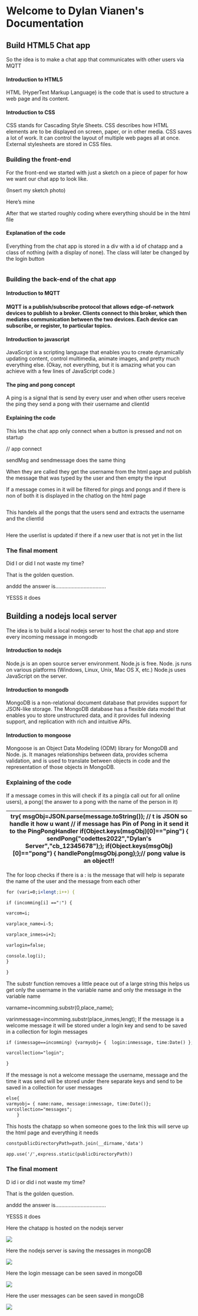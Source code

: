 # Welcome to Dylan Vianen's Documentation

## Build HTML5 Chat app

So the idea is to make a chat app that communicates with other users via MQTT

#### Introduction to HTML5

HTML (HyperText Markup Language) is the code that is used to structure a web page and its content.

#### Introduction to CSS

CSS stands for Cascading Style Sheets. CSS describes how HTML elements are to be displayed on screen, paper, or in other media. CSS saves a lot of work. It can control the layout of multiple web pages all at once. External stylesheets are stored in CSS files.

### Building the front-end

For the front-end we started with just a sketch on a piece of paper for how we want our chat app to look like.

(Insert my sketch photo)

Here’s mine

After that we started roughly coding where everything should be in the html file

#### Explanation of the code

Everything from the chat app is stored in a div with a id of chatapp and a class of nothing (with a display of none). The class will later be changed by the login button

```apache hljs vditor-linenumber

```

### Building the back-end of the chat app

#### Introduction to MQTT

#### MQTT is a publish/subscribe protocol that allows edge-of-network devices to publish to a broker. Clients connect to this broker, which then mediates communication between the two devices. Each device can subscribe, or register, to particular topics.

#### Introduction to javascript

JavaScript is a scripting language that enables you to create dynamically updating content, control multimedia, animate images, and pretty much everything else. (Okay, not everything, but it is amazing what you can achieve with a few lines of JavaScript code.)

#### The ping and pong concept

A ping is a signal that is send by every user and when other users receive the ping they send a pong with their username and clientId

#### Explaining the code

This lets the chat app only connect when a button is pressed and not on startup

// app connect

sendMsg and sendmessage does the same thing

When they are called they get the username from the html page and publish the message that was typed by the user and then empty the input

If a message comes in it will be filtered for pings and pongs and if there is non of both it is displayed in the chatlog on the html page

```apache hljs vditor-linenumber

```

This handels all the pongs that the users send and extracts the username and the clientId

```apache hljs vditor-linenumber

```

Here the userlist is updated if there if a new user that is not yet in the list

### The final moment

Did I or did I not waste my time?

That is the golden question.

anddd the answer is…………………………….

YESSS it does

## Building a nodejs local server

The idea is to build a local nodejs server to host the chat app and store every incoming message in mongodb

#### Introduction to nodejs

Node.js is an open source server environment. Node.js is free. Node. js runs on various platforms (Windows, Linux, Unix, Mac OS X, etc.) Node.js uses JavaScript on the server.

#### Introduction to mongodb

MongoDB is a non-relational document database that provides support for JSON-like storage. The MongoDB database has a flexible data model that enables you to store unstructured data, and it provides full indexing support, and replication with rich and intuitive APIs.

#### Introduction to mongoose

Mongoose is an Object Data Modeling (ODM) library for MongoDB and Node. js. It manages relationships between data, provides schema validation, and is used to translate between objects in code and the representation of those objects in MongoDB.

### Explaining of the code

If a message comes in this will check if its a ping(a call out for all online users), a pong( the answer to a pong with the name of the person in it)


| try{ msgObj=JSON.parse(message.toString()); // t is JSON so handle it how u want // if message has Pin of Pong in it send it to the PingPongHandler if(Object.keys(msgObj)[0]=="ping") { sendPong("codettes2022","Dylan's Server","cb_12345678");}; if(Object.keys(msgObj)[0]=="pong") { handlePong(msgObj.pong);};// pong value is an object!! |
| ------------------------------------------------------------------------------------------------------------------------------------------------------------------------------------------------------------------------------------------------------------------------------------------------------------------------------------------------- |

The for loop checks if there is a : is the message that will help is separate the name of the user and the message from each other

```apache hljs vditor-linenumber
for (vari=0;i<lengt;i++) {

if (incomming[i] ==":") {

varcom=i;

varplace_name=i-5;

varplace_inmes=i+2;

varlogin=false;

console.log(i);
}

}
```

The substr function removes a little peace out of a large string this helps us get only the username in the variable name and only the message in the variable name

varname=incomming.substr(0,place_name);

varinmessage=incomming.substr(place_inmes,lengt);
If the message is a welcome message it will be stored under a login key and send to be saved in a collection for login messages

```apache hljs vditor-linenumber
if (inmessage==incomming) {varmyobj= {  login:inmessage, time:Date() };

varcollection="login";

}
```

If the message is not a welcome message the username, message and the time it was send will be stored under there separate keys and send to be saved in a collection for user messages

```apache hljs vditor-linenumber
else{
varmyobj= { name:name, message:inmessage, time:Date()};
varcollection="messages";
    }
```

This hosts the chatapp so when someone goes to the link this will serve up the html page and everything it needs

```apache hljs vditor-linenumber
constpublicDirectoryPath=path.join(__dirname,'data')

app.use('/',express.static(publicDirectoryPath))
```

### The final moment

D id i or did i not waste my time?

That is the golden question.

anddd the answer is…………………………….

YESSS it does

Here the chatapp is hosted on the nodejs server

![](https://lh6.googleusercontent.com/HGsSuywM7dfvo1DMtIhLJxLyp4lKcz9-IaxrFxzXGfz4Ue0dcdDQmkiKOA-FBY_tA9_NwHEFpVnjdfdFy8zXup7-7s-uUXJFo6xvDqnf2M6T4YmdEPb6GH9wa2RK3uyBXBcORyS0y6gnPrxbXx22R28)

Here the nodejs server is saving the messages in mongoDB

![](https://lh6.googleusercontent.com/Db7L2l-cQgWFefJUhCEfKEakqfhCLxNMSoMWZZWzGzCDHwWwJuXFqHa9ZxgwdpuoT4s8TM3x101s9kdNfMDRc5cAEQNZ6zDj2d5A09IuQIAAtY2a0NLozS3i3F88qCossTNns-88jG8PBAaz0mLRK2U)

Here the login message can be seen saved in mongoDB

![](https://lh6.googleusercontent.com/eEJB8Ml5opX87s0Ds8h80AblDzdlEPEkEcpyfceaty23F6Cr0Cpk-CuitR4Ci4PtWvERmQDH0Ut9yF8kMAdwVDkh49oQ1Y5p4tzPl0gi5DLFMOtBtjahCBUd_1sF0Ht_mTDRiRX_4EsrwzQhIkHHX3E)

Here the user messages can be seen saved in mongoDB

![](https://lh5.googleusercontent.com/L-KeHX91pxZsUcjqAnQpc8saMoEJGHRu6KC1N0XcP0fo8XvmrRUDKkNbgjq_Ig-789CuS_k48YhQ2RPj4C5KMNM7NO_Wgryec0Nnm8apSUHbpqPv4unN2XbHOoVfpPwvOk9GnFM-nxLMSHl1_r_1Q8o)
